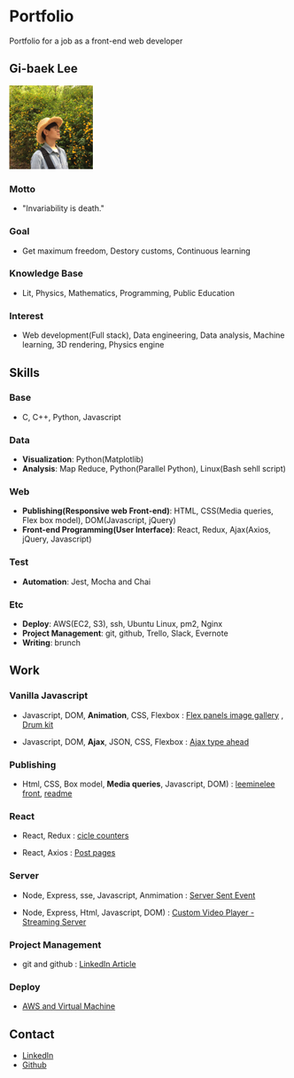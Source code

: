 # Portfolio
Portfolio for a job as a front-end web developer


## Gi-baek Lee

<img width="30%" src="./Gi-baek Lee.JPG">

### Motto
- "Invariability is death."

### Goal
- Get maximum freedom, Destory customs, Continuous learning

### Knowledge Base
- Lit, Physics, Mathematics, Programming, Public Education

### Interest
- Web development(Full stack), Data engineering, Data analysis, Machine learning, 3D rendering, Physics engine


## Skills

### Base
- C, C++, Python, Javascript

### Data
- <b>Visualization</b>: Python(Matplotlib)
- <b>Analysis</b>: Map Reduce, Python(Parallel Python), Linux(Bash sehll script)

### Web
- <b>Publishing(Responsive web Front-end)</b>: HTML, CSS(Media queries, Flex box model), DOM(Javascript, jQuery)
- <b>Front-end Programming(User Interface)</b>: React, Redux, Ajax(Axios, jQuery, Javascript)

### Test
- <b>Automation</b>: Jest, Mocha and Chai

### Etc
- <b>Deploy</b>: AWS(EC2, S3), ssh, Ubuntu Linux, pm2, Nginx
- <b>Project Management</b>: git, github, Trello, Slack, Evernote
- <b>Writing</b>: brunch


## Work

### Vanilla Javascript
- Javascript, DOM, <b>Animation</b>, CSS, Flexbox
: [Flex panels image gallery](https://ginnyang2.github.io/javascript30-FlexPanelsImgGallery/)
, [Drum kit](https://ginnyang2.github.io/javascript30-drumKit/)

- Javascript, DOM, <b>Ajax</b>, JSON, CSS, Flexbox
: [Ajax type ahead](https://ginnyang2.github.io/javascript30-ajaxTypeAhead/)
 
### Publishing
- Html, CSS, Box model, <b>Media queries</b>, Javascript, DOM)
: [leeminelee front](https://ginnyang2.github.io/leeminelee_front/), [readme](https://github.com/ginNyang2/leeminelee_front)

### React
- React, Redux
: [cicle counters](https://ginnyang2.github.io/reactWithRedux_counterExample/)

- React, Axios
: [Post pages](https://ginnyang2.github.io/react-ajax-tutorial/)

### Server
- Node, Express, sse, Javascript, Anmimation
: [Server Sent Event](https://github.com/ginNyang2/ServerSentEventAnimation)

- Node, Express, Html, Javascript, DOM)
: [Custom Video Player - Streaming Server](https://ginnyang2.github.io/javascript30-customVideoPlayer/)

### Project Management
- git and github
: [LinkedIn Article](https://www.linkedin.com/pulse/how-manage-your-team-project-versiongit-gi-baek-lee/)

### Deploy
- [AWS and Virtual Machine](https://ginnyang2.github.io/deployUsingGithubAndAws/)


## Contact
- [LinkedIn](www.linkedin.com/in/gibaeklee)
- [Github](https://github.com/ginNyang2)
